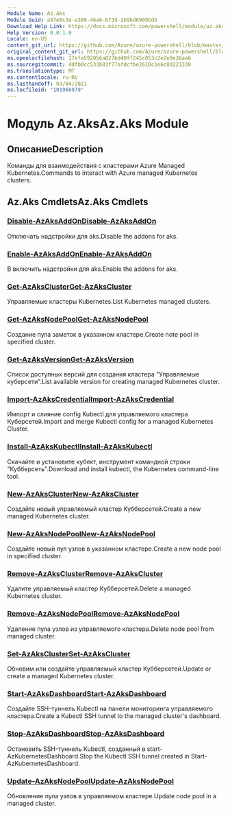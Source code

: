 ```yaml
---
Module Name: Az.Aks
Module Guid: a97e0c3e-e389-46a6-b73d-2b9bd6909bdb
Download Help Link: https://docs.microsoft.com/powershell/module/az.aks
Help Version: 0.0.1.0
Locale: en-US
content_git_url: https://github.com/Azure/azure-powershell/blob/master/src/Aks/Aks/help/Az.Aks.md
original_content_git_url: https://github.com/Azure/azure-powershell/blob/master/src/Aks/Aks/help/Az.Aks.md
ms.openlocfilehash: 17efa592056a827bd40ff245c053c2e2e9e36aa6
ms.sourcegitcommit: 4dfb0cc533b83f77afdcfbe2618c1e6c8d221330
ms.translationtype: MT
ms.contentlocale: ru-RU
ms.lasthandoff: 03/04/2021
ms.locfileid: "101966979"
---
```

# <span data-ttu-id="68be0-101">Модуль Az.Aks</span><span class="sxs-lookup"><span data-stu-id="68be0-101">Az.Aks Module</span></span>
## <span data-ttu-id="68be0-102">Описание</span><span class="sxs-lookup"><span data-stu-id="68be0-102">Description</span></span>
<span data-ttu-id="68be0-103">Команды для взаимодействия с кластерами Azure Managed Kubernetes.</span><span class="sxs-lookup"><span data-stu-id="68be0-103">Commands to interact with Azure managed Kubernetes clusters.</span></span>

## <span data-ttu-id="68be0-104">Az.Aks Cmdlets</span><span class="sxs-lookup"><span data-stu-id="68be0-104">Az.Aks Cmdlets</span></span>
### [<span data-ttu-id="68be0-105">Disable-AzAksAddOn</span><span class="sxs-lookup"><span data-stu-id="68be0-105">Disable-AzAksAddOn</span></span>](Disable-AzAksAddOn.md)
<span data-ttu-id="68be0-106">Отключать надстройки для aks.</span><span class="sxs-lookup"><span data-stu-id="68be0-106">Disable the addons for aks.</span></span>

### [<span data-ttu-id="68be0-107">Enable-AzAksAddOn</span><span class="sxs-lookup"><span data-stu-id="68be0-107">Enable-AzAksAddOn</span></span>](Enable-AzAksAddOn.md)
<span data-ttu-id="68be0-108">В включить надстройки для aks.</span><span class="sxs-lookup"><span data-stu-id="68be0-108">Enable the addons for aks.</span></span>

### [<span data-ttu-id="68be0-109">Get-AzAksCluster</span><span class="sxs-lookup"><span data-stu-id="68be0-109">Get-AzAksCluster</span></span>](Get-AzAksCluster.md)
<span data-ttu-id="68be0-110">Управляемые кластеры Kubernetes.</span><span class="sxs-lookup"><span data-stu-id="68be0-110">List Kubernetes managed clusters.</span></span>

### [<span data-ttu-id="68be0-111">Get-AzAksNodePool</span><span class="sxs-lookup"><span data-stu-id="68be0-111">Get-AzAksNodePool</span></span>](Get-AzAksNodePool.md)
<span data-ttu-id="68be0-112">Создание пула заметок в указанном кластере.</span><span class="sxs-lookup"><span data-stu-id="68be0-112">Create note pool in specified cluster.</span></span>

### [<span data-ttu-id="68be0-113">Get-AzAksVersion</span><span class="sxs-lookup"><span data-stu-id="68be0-113">Get-AzAksVersion</span></span>](Get-AzAksVersion.md)
<span data-ttu-id="68be0-114">Список доступных версий для создания кластера "Управляемые куберсети".</span><span class="sxs-lookup"><span data-stu-id="68be0-114">List available version for creating managed Kubernetes cluster.</span></span>

### [<span data-ttu-id="68be0-115">Import-AzAksCredential</span><span class="sxs-lookup"><span data-stu-id="68be0-115">Import-AzAksCredential</span></span>](Import-AzAksCredential.md)
<span data-ttu-id="68be0-116">Импорт и слияние config Kubectl для управляемого кластера Куберсетей.</span><span class="sxs-lookup"><span data-stu-id="68be0-116">Import and merge Kubectl config for a managed Kubernetes Cluster.</span></span>

### [<span data-ttu-id="68be0-117">Install-AzAksKubectl</span><span class="sxs-lookup"><span data-stu-id="68be0-117">Install-AzAksKubectl</span></span>](Install-AzAksKubectl.md)
<span data-ttu-id="68be0-118">Скачайте и установите кубект, инструмент командной строки "Кубберсеть".</span><span class="sxs-lookup"><span data-stu-id="68be0-118">Download and install kubectl, the Kubernetes command-line tool.</span></span>

### [<span data-ttu-id="68be0-119">New-AzAksCluster</span><span class="sxs-lookup"><span data-stu-id="68be0-119">New-AzAksCluster</span></span>](New-AzAksCluster.md)
<span data-ttu-id="68be0-120">Создайте новый управляемый кластер Кубберсетей.</span><span class="sxs-lookup"><span data-stu-id="68be0-120">Create a new managed Kubernetes cluster.</span></span>

### [<span data-ttu-id="68be0-121">New-AzAksNodePool</span><span class="sxs-lookup"><span data-stu-id="68be0-121">New-AzAksNodePool</span></span>](New-AzAksNodePool.md)
<span data-ttu-id="68be0-122">Создайте новый пул узлов в указанном кластере.</span><span class="sxs-lookup"><span data-stu-id="68be0-122">Create a new node pool in specified cluster.</span></span>

### [<span data-ttu-id="68be0-123">Remove-AzAksCluster</span><span class="sxs-lookup"><span data-stu-id="68be0-123">Remove-AzAksCluster</span></span>](Remove-AzAksCluster.md)
<span data-ttu-id="68be0-124">Удалите управляемый кластер Кубберсетей.</span><span class="sxs-lookup"><span data-stu-id="68be0-124">Delete a managed Kubernetes cluster.</span></span>

### [<span data-ttu-id="68be0-125">Remove-AzAksNodePool</span><span class="sxs-lookup"><span data-stu-id="68be0-125">Remove-AzAksNodePool</span></span>](Remove-AzAksNodePool.md)
<span data-ttu-id="68be0-126">Удаление пула узлов из управляемого кластера.</span><span class="sxs-lookup"><span data-stu-id="68be0-126">Delete node pool from managed cluster.</span></span>

### [<span data-ttu-id="68be0-127">Set-AzAksCluster</span><span class="sxs-lookup"><span data-stu-id="68be0-127">Set-AzAksCluster</span></span>](Set-AzAksCluster.md)
<span data-ttu-id="68be0-128">Обновим или создайте управляемый кластер Кубберсетей.</span><span class="sxs-lookup"><span data-stu-id="68be0-128">Update or create a managed Kubernetes cluster.</span></span>

### [<span data-ttu-id="68be0-129">Start-AzAksDashboard</span><span class="sxs-lookup"><span data-stu-id="68be0-129">Start-AzAksDashboard</span></span>](Start-AzAksDashboard.md)
<span data-ttu-id="68be0-130">Создайте SSH-туннель Kubectl на панели мониторинга управляемого кластера.</span><span class="sxs-lookup"><span data-stu-id="68be0-130">Create a Kubectl SSH tunnel to the managed cluster's dashboard.</span></span>

### [<span data-ttu-id="68be0-131">Stop-AzAksDashboard</span><span class="sxs-lookup"><span data-stu-id="68be0-131">Stop-AzAksDashboard</span></span>](Stop-AzAksDashboard.md)
<span data-ttu-id="68be0-132">Остановить SSH-туннель Kubectl, созданный в start-AzKubernetesDashboard.</span><span class="sxs-lookup"><span data-stu-id="68be0-132">Stop the Kubectl SSH tunnel created in Start-AzKubernetesDashboard.</span></span>

### [<span data-ttu-id="68be0-133">Update-AzAksNodePool</span><span class="sxs-lookup"><span data-stu-id="68be0-133">Update-AzAksNodePool</span></span>](Update-AzAksNodePool.md)
<span data-ttu-id="68be0-134">Обновление пула узлов в управляемом кластере.</span><span class="sxs-lookup"><span data-stu-id="68be0-134">Update node pool in a managed cluster.</span></span>


